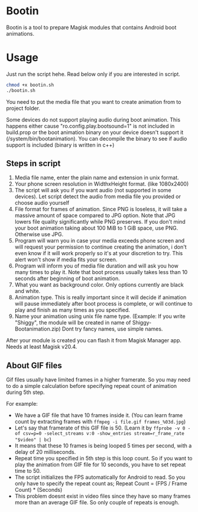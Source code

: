 # Bootin

Bootin is a tool to prepare Magisk modules that contains Android boot animations.


# Usage


Just run the script hehe. Read below only if you are interested in script.


```bash
chmod +x bootin.sh  
./bootin.sh
```


You need to put the media file that you want to create animation from to project folder.

Some devices do not support playing audio during boot animation. This happens either cause "ro.config.play.bootsound=1" is not included in build.prop or the boot animation binary on your device doesn't support it (/system/bin/bootanimation). You can decompile the binary to see if audio support is included (binary is written in c++)


## Steps in script

1. Media file name, enter the plain name and extension in unix format.
2. Your phone screen resolution in WidthxHeight format. (like 1080x2400)
3. The script will ask you if you want audio (not supported in some devices). Let script detect the audio from media file you provided or choose audio yourself
4. File format for frames of animation. Since PNG is loseless, it will take a massive amount of space compared to JPG option. Note that JPG lowers file quality significantly while PNG preserves. If you don't mind your boot animation taking about 100 MiB to 1 GiB space, use PNG. Otherwise use JPG.
5. Program will warn you in case your media exceeds phone screen and will request your permission to continue creating the animation, i don't even know if it will work properly so it's at your discretion to try. This alert won't show if media fits your screen.
6. Program will inform you of media file duration and will ask you how many times to play it. Note that boot process usually takes less than 10 seconds after beginning of boot animation.
7. What you want as background color. Only options currently are black and white.
8. Animation type. This is really important since it will decide if animation will pause immediately after boot process is complete, or will continue to play and finish as many times as you specified.
9. Name your animation using unix file name type. (Example: If you write "Shiggy", the module will be created in name of Shiggy-Bootanimation.zip) Dont try fancy names, use simple names.

After your module is created you can flash it from Magisk Manager app. Needs at least Magisk v20.4.

## About GIF files

Gif files usually have limited frames in a higher framerate. So you may need to do a simple calculation before specifying repeat count of animation during 5th step.

For example:

- We have a GIF file that have 10 frames inside it. (You can learn frame count by extracting frames with `ffmpeg -i file.gif frames_%03d.jpg`)
- Let's say that framerate of this GIF file is 50. (Learn it by `ffprobe -v 0 -of csv=p=0 -select_streams v:0 -show_entries stream=r_frame_rate "$video" | bc`) 
- It means that these 10 frames is being looped 5 times per second, with a delay of 20 milliseconds.
- Repeat time you specified in 5th step is this loop count. So if you want to play the animation from GIF file for 10 seconds, you have to set repeat time to 50.
- The script initializes the FPS automatically for Android to read. So you only have to specify the repeat count as; Repeat Count = (FPS / Frame Count) * (Seconds)
- This problem doesnt exist in video files since they have so many frames more than an average GIF file. So only couple of repeats is enough.


